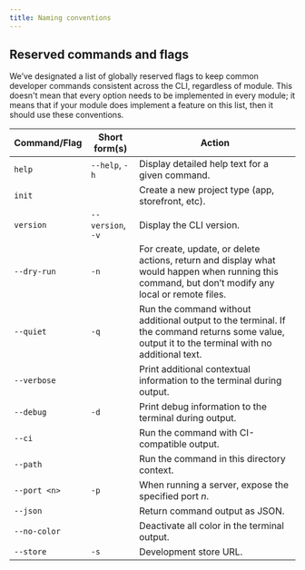 ```yaml
---
title: Naming conventions
---
```


## Reserved commands and flags

We’ve designated a list of globally reserved flags to keep common developer commands consistent across the CLI, regardless of module. This doesn't mean that every option needs to be implemented in every module; it means that if your module does implement a feature on this list, then it should use these conventions.

Command/Flag    | Short form(s)     | Action
---             | ---               | ---
`help`          | `--help`, `-h`    | Display detailed help text for a given command.
`init`          |                   | Create a new project type (app, storefront, etc).
`version`       | `--version`, `-v` | Display the CLI version.
`--dry-run`     | `-n`              | For create, update, or delete actions, return and display what would happen when running this command, but don’t modify any local or remote files.
`--quiet`       | `-q`              | Run the command without additional output to the terminal. If the command returns some value, output it to the terminal with no additional text.
`--verbose`     |                   | Print additional contextual information to the terminal during output.
`--debug`       | `-d`              | Print debug information to the terminal during output.
`--ci`          |                   | Run the command with CI-compatible output.
`--path`        |                   | Run the command in this directory context.
`--port <n>`    | `-p`              | When running a server, expose the specified port _n_.
`--json`        |                   | Return command output as JSON.
`--no-color`    |                   | Deactivate all color in the terminal output.
`--store`       | `-s`              | Development store URL.
